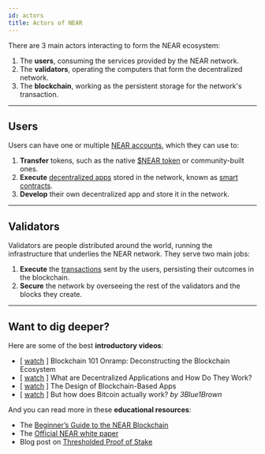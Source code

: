 ```yaml
---
id: actors
title: Actors of NEAR
---
```


There are 3 main actors interacting to form the NEAR ecosystem:
1. The **users**, consuming the services provided by the NEAR network.
2. The **validators**, operating the computers that form the decentralized network.
3. The **blockchain**, working as the persistent storage for the network's transaction.

<!-- To set the stage, we're building a "base-layer blockchain," or a layer-one, meaning that it's on the same level of the ecosystem as projects like Ethereum or Cosmos. That means everything in the ecosystem is built on the NEAR blockchain, including your application. -->

<hr className="subsection" />

## Users
Users can have one or multiple [NEAR accounts](../accounts/model.md), which they can use to:

1. **Transfer** tokens, such as the native [$NEAR token](../tokens/token.md) or community-built ones.
2. **Execute** [decentralized apps](https://awesomenear.com) stored in the network, known as [smart contracts](../accounts/smartcontract.md).
3. **Develop** their own decentralized app and store it in the network.

<hr className="subsection" />

## Validators
Validators are people distributed around the world, running the infrastructure that underlies the NEAR network. They serve two main jobs:

1. **Execute** the [transactions](../transactions/overview.md) sent by the users, persisting their outcomes in the blockchain.
2. **Secure** the network by overseeing the rest of the validators and the blocks they create.

---

## Want to dig deeper?
Here are some of the best **introductory videos**:
- [ [watch](https://www.youtube.com/watch?v=Y21YtLzGbH0&feature=youtu.b&t=2656) ] Blockchain 101 Onramp: Deconstructing the Blockchain Ecosystem
- [ [watch](https://www.youtube.com/watch?v=Gd-aNfDqgQY&feature=youtu.be&t=1100) ] What are Decentralized Applications and How Do They Work?
- [ [watch](https://www.youtube.com/watch?v=Y21YtLzGbH0&feature=youtu.b&t=2656) ] The Design of Blockchain-Based Apps
- [ [watch](https://www.youtube.com/watch?v=bBC-nXj3Ng4) ] But how does Bitcoin actually work? *by 3Blue1Brown*

And you can read more in these **educational resources**:
- The [Beginner’s Guide to the NEAR Blockchain](https://near.org/blog/the-beginners-guide-to-the-near-blockchain/)
- The [Official NEAR white paper](https://pages.near.org/papers/the-official-near-white-paper/#design-principles)
- Blog post on [Thresholded Proof of Stake](https://near.org/blog/thresholded-proof-of-stake/)
